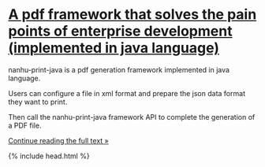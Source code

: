 # [A pdf framework that solves the pain points of enterprise development (implemented in java language)](nanhu_print_java_doc)

nanhu-print-java is a pdf generation framework implemented in java language. 

Users can configure a file in xml format and prepare the json data format they want to print.

Then call the nanhu-print-java framework API to complete the generation of a PDF file. 

[Continue reading the full text »](nanhu_print_java_doc)

{% include head.html %}
